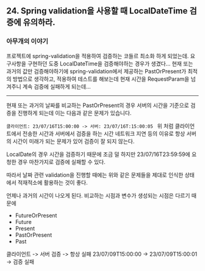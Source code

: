 ## 24. Spring validation을 사용할 때 LocalDateTime 검증에 유의하라.

### 아무개의 이야기
프로젝트에 spring-validation을 적용하여 검증하는 코들르 최소화 하게 되었는데. 요구사항을 구현하던 도중 LocalDateTime을 검증해야하는 경우가 생겼다... 현재 또는 과거의 값만 검증해야하기에 spring-validation에서 제공하는 PastOrPresent가 최적의 방법으로 생각하고, 적용하여 테스트를 해보는데 현재 시간을 RequestParam을 넘겨주니 계속 검증에 실패하게 되는데...

--- 

현재 또는 과거의 날짜를 비교하는 PastOrPresent의 경우 서버의 시간을 기준으로 검증을 진행하게 되는데 이는 다음과 같은 문제가 있습니다.

`클라이언트: 23/07/16T15:00:00 -> 서버: 23/07/16T:15:00:05
`
위 처럼 클라이언트에서 전송한 시간과 서버에서 검증을 하는 시간 네트워크 지연 등의 이유로 항상 서버의 시간이 미래가 되는 문제가 있어 검증이 잘 되지 않는다.

LocalDate의 경우 시간을 검증하기 때문에 조금 덜 하지만
23/07/16T23:59:59에 요청한 경우 마찬가지로 검증에 실패할 수 있다.

따라서 날짜 관련 validation을 진행할 때에는 위와 같은 문제들을 제대로 인식한 상태에서 적재적소에 활용하는 것이 좋다.



언제나 과거의 시간이 나오게 된다. 비교하는 시점과 변수가 생성되는 시점은 다르기 때문에
- FutureOrPresent
- Future
- Present
- PastOrPresent
- Past


클라이언트 -\> 서버 검증 -\> 항상 실패
23/07/09T15:00:00 -\> 23/07/09T15:00:01 -\> 검증 실패
